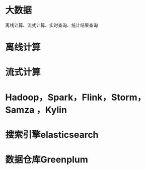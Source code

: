 # 大数据
离线计算、流式计算、实时查询、统计结果查询

# 离线计算

# 流式计算

# Hadoop，Spark，Flink，Storm，Samza ，Kylin

# 搜索引擎elasticsearch

# 数据仓库Greenplum
